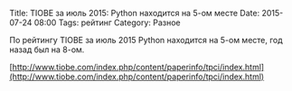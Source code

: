 Title: TIOBE за июль 2015: Python находится на 5-ом месте
Date: 2015-07-24 08:00
Tags: рейтинг
Category: Разное

По рейтингу TIOBE за июль 2015 Python находится на 5-ом месте, год назад был на 8-ом.


[http://www.tiobe.com/index.php/content/paperinfo/tpci/index.html](http://www.tiobe.com/index.php/content/paperinfo/tpci/index.html)